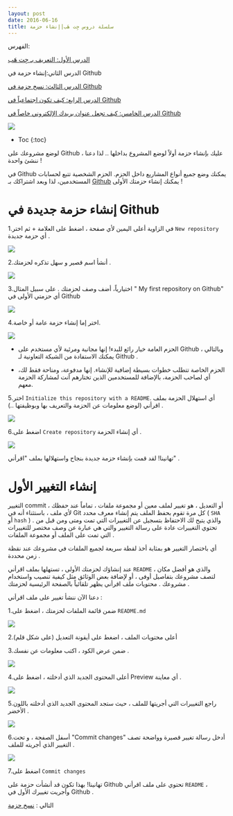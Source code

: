 ```yaml
---
layout: post
date: 2016-06-16
title: سلسلة دروس جِت هَب|إنشاء حزمة
---
```

 
الفهرس:

[الدرس الأول: التعريف بـ جِت هَب](intro)

الدرس الثاني:إنشاء حزمة في Github

[الدرس الثالث: نسخ حزمة في Github](fork-repo)

[الدرس الرابع: كيف تكون اجتماعياً في Github](being-social)

[الدرس الخامس: كيف تجعل عنوان بريدك الإلكتروني خاصاً في Github](keep-your-email-private)

![](http://3.bp.blogspot.com/-pn6MWxr4MiQ/VCVbcYShIzI/AAAAAAAABe8/X1y4ivuomUI/s1600/create-a-repo-87765eb11840d8b33ef9d1d91b182eed.gif)

* Toc
{:toc}

لوضع مشروعك على Github ، عليك بإنشاء حزمة أولاً لوضع المشروع بداخلها .. لذا دعنا ننشئ واحدة !

في Github يمكنك وضع جميع أنواع المشاريع داخل الحزم. الحزم الشخصية تتبع لحسابات المستخدمين، لذا وبعد اشتراكك بـ [Github](http://github.com) يمكنك إنشاء حزمتك الأولى !


# إنشاء حزمة جديدة في Github

1.في الزاوية أعلى اليمين ﻷي صفحة ، اضغط على العلامة + ثم اختر 
`New repository` أي حزمة جديدة .

![](http://2.bp.blogspot.com/-YFcN71GSJBI/VCVcR1fV0aI/AAAAAAAABfE/i0myMRcwTZ4/s1600/repo-create.png)


2.أنشأ اسم قصير و سهل تذكره لحزمتك .


![](http://4.bp.blogspot.com/-Tz1em5aWHBY/VCVcv6Kta9I/AAAAAAAABfM/CZodjcouJAw/s1600/create-repository-name.png)

3.اختيارياً، أضف وصف لحزمتك . على سبيل المثال  " My first repository on Github" أي حزمتي الأولى في Github


![](http://1.bp.blogspot.com/-42HTcDFLZwo/VCVdTWgqycI/AAAAAAAABfU/cuBP4U8dwEM/s1600/create-repository-desc.png)

4.اختر إما إنشاء حزمة عامة أو خاصة.

![](http://3.bp.blogspot.com/-dkhm1345ihs/VCVdkGnsfuI/AAAAAAAABfc/NX2DNOKClZQ/s1600/create-repository-public-private.png)

  * الحزم العامة خيار رائع للبدء! إنها مجانية ومرئية ﻷي مستخدم على Github ، وبالتالي يمكنك الاستفادة من الشبكة التعاونية لـ Github .

  * الحزم الخاصة تتطلب خطوات بسيطة إضافية للإنشاء. إنها مدفوعة، ومتاحة فقط لك، أي لصاحب الحزمة، بالإضافة للمستخدمين الذين تختارهم أنت لمشاركة الحزمة معهم.


5.اختر `Initialize this repository with a README`.  أي استهلال الحزمة بملف اقرأني (لوضع معلومات عن الحزمة والتعريف بها وبوظيفتها ..) .


![](http://4.bp.blogspot.com/-uUYeB1q7Y7Y/VCVd_KbRJkI/AAAAAAAABfk/WMciVz4rBp0/s1600/create-repository-init-readme.png)

6.اضغط على `Create repository` أي إنشاء الحزمة .


![](http://1.bp.blogspot.com/--gdl4qhKwuM/VCVeMSzkvvI/AAAAAAAABfs/dD5rezbr3m4/s1600/create-repository-button.png)

تهانينا! لقد قمت بإنشاء حزمة جديدة بنجاح واستهلالها بملف "اقرأني" .

# إنشاء التغيير الأول

التغيير  commit ، أو التعديل ، هو تغيير لملف معين أو مجموعة ملفات ، تماماً عند حفظك ﻷي ملف ، باستثناء أنه في Git كل مرة تقوم بحفظ الملف يتم إنشاء معرف محدد ( `SHA` أو `hash` ) والذي يتيح لك الاحتفاظ بتسجيل عن التغييرات التي تمت ومتى ومن قبل من . تحتوي التغييرات عادة على رسالة التغيير والتي هي عبارة عن وصف مختصر  للتغييرات التي تمت على الملف أو مجموعة الملفات .

أي باختصار التغيير هو بمثابة أخذ لقطة سريعة لجميع الملفات في مشروعك عند نقظة زمن محددة .

عند إنشاؤك لحزمتك الأولى ، تستهلها بملف اقرأني `README` ، والذي هو أفضل مكان لتصف مشروعك بتفاصيل أوفى ، أو لإضافة بعض الوثائق مثل كيفية تنصيب واستخدام مشروعك . محتويات ملف اقرأني يظهر تلقائياً بالصفحة الرئيسية لحزمتك .

دعنا الآن ننشأ تغيير على ملف اقرأني :

1.ضمن قائمة الملفات لحزمتك ، اضغط على `README.md`


![](http://4.bp.blogspot.com/-hpxy9PI1sw8/VCVe5yWVLYI/AAAAAAAABf0/U9vvqKGU1go/s1600/create-commit-open-readme.png)

2.أعلى محتويات الملف ، اضغط على أيقونة التعديل (على شكل قلم)


3.ضمن عرض الكود ، اكتب معلومات عن نفسك .

![](http://3.bp.blogspot.com/-0h3-khYlCGE/VCVf-C2EO-I/AAAAAAAABgI/ZNQG7uGgpzE/s1600/edit-readme-light.png)


4.أعلى المحتوى الجديد الذي أدخلته ، اضغط على Preview أي معاينة .


![](http://4.bp.blogspot.com/-WxiOM1Bjokw/VCVgGaCXveI/AAAAAAAABgQ/0c9MyHfujX0/s1600/edit-readme-preview.png)


5.راجع التغييرات التي أجريتها للملف ، حيث ستجد المحتوى الجديد الذي أدخلته باللون الأخضر .


![](http://4.bp.blogspot.com/-PDQlNyJ67Gg/VCVgQ4VsL4I/AAAAAAAABgY/eBpQYiqikZo/s1600/create-commit-review.png)


6.أسفل الصفحة ، و تحت "Commit changes" أدخل رسالة تغيير قصيرة وواضحة تصف التغيير الذي أجريته للملف .


![](http://3.bp.blogspot.com/-EXTc6I2ylu0/VCVgZgiBf-I/AAAAAAAABgg/A9y_6N_Hcw8/s1600/create-commit-commit-changes.png)


7.اضغط على `Commit changes`


تهانينا! بهذا تكون قد أنشأت حزمة على Github تحتوي على ملف اقرأني `README` ، وأجريت تغييرك الأول في Github .

التالي : [نسخ حزمة](fork-repo) 
